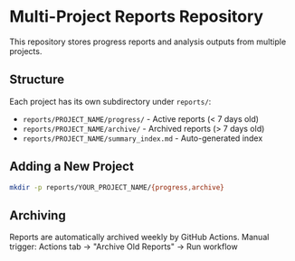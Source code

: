 # Multi-Project Reports Repository

This repository stores progress reports and analysis outputs from multiple projects.

## Structure

Each project has its own subdirectory under `reports/`:
- `reports/PROJECT_NAME/progress/` - Active reports (< 7 days old)
- `reports/PROJECT_NAME/archive/` - Archived reports (> 7 days old)
- `reports/PROJECT_NAME/summary_index.md` - Auto-generated index

## Adding a New Project
```bash
mkdir -p reports/YOUR_PROJECT_NAME/{progress,archive}
```

## Archiving

Reports are automatically archived weekly by GitHub Actions.
Manual trigger: Actions tab → "Archive Old Reports" → Run workflow
